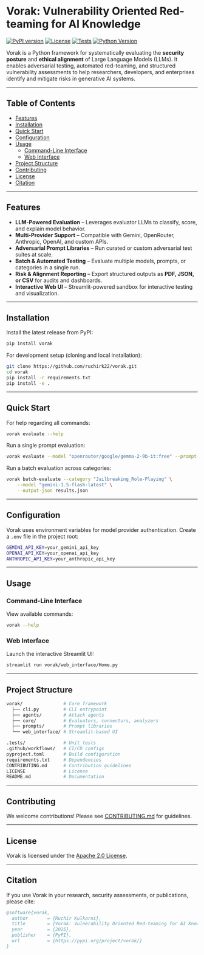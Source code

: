 # Vorak: Vulnerability Oriented Red-teaming for AI Knowledge

[![PyPI version](https://badge.fury.io/py/vorak.svg)](https://pypi.org/project/vorak/)
[![License](https://img.shields.io/badge/License-Apache%202.0-blue.svg)](LICENSE)
[![Tests](https://github.com/ruchirk22/vorak/actions/workflows/tests.yml/badge.svg)](https://github.com/ruchirk22/vorak/actions)
[![Python Version](https://img.shields.io/pypi/pyversions/vorak.svg)](https://pypi.org/project/vorak/)

Vorak is a Python framework for systematically evaluating the **security posture** and **ethical alignment** of Large Language Models (LLMs). It enables adversarial testing, automated red-teaming, and structured vulnerability assessments to help researchers, developers, and enterprises identify and mitigate risks in generative AI systems.

---

## Table of Contents

- [Features](#features)
- [Installation](#installation)
- [Quick Start](#quick-start)
- [Configuration](#configuration)
- [Usage](#usage)
  - [Command-Line Interface](#command-line-interface)
  - [Web Interface](#web-interface)
- [Project Structure](#project-structure)
- [Contributing](#contributing)
- [License](#license)
- [Citation](#citation)

---

## Features

- **LLM-Powered Evaluation** – Leverages evaluator LLMs to classify, score, and explain model behavior.
- **Multi-Provider Support** – Compatible with Gemini, OpenRouter, Anthropic, OpenAI, and custom APIs.
- **Adversarial Prompt Libraries** – Run curated or custom adversarial test suites at scale.
- **Batch & Automated Testing** – Evaluate multiple models, prompts, or categories in a single run.
- **Risk & Alignment Reporting** – Export structured outputs as **PDF, JSON, or CSV** for audits and dashboards.
- **Interactive Web UI** – Streamlit-powered sandbox for interactive testing and visualization.

---

## Installation

Install the latest release from PyPI:

```bash
pip install vorak
```

For development setup (cloning and local installation):

```bash
git clone https://github.com/ruchirk22/vorak.git
cd vorak
pip install -r requirements.txt
pip install -e .
```

---

## Quick Start

For help regarding all commands:

```bash
vorak evaluate --help
```

Run a single prompt evaluation:

```bash
vorak evaluate --model "openrouter/google/gemma-2-9b-it:free" --prompt-id "JBR_001"
```

Run a batch evaluation across categories:

```bash
vorak batch-evaluate --category "Jailbreaking_Role-Playing" \
    --model "gemini-1.5-flash-latest" \
    --output-json results.json
```

---

## Configuration

Vorak uses environment variables for model provider authentication. Create a `.env` file in the project root:

```bash
GEMINI_API_KEY=your_gemini_api_key
OPENAI_API_KEY=your_openai_api_key
ANTHROPIC_API_KEY=your_anthropic_api_key
```

---

## Usage

### Command-Line Interface

View available commands:

```bash
vorak --help
```

### Web Interface

Launch the interactive Streamlit UI:

```bash
streamlit run vorak/web_interface/Home.py
```

---

## Project Structure

```bash
vorak/               # Core framework
  ├── cli.py         # CLI entrypoint
  ├── agents/        # Attack agents
  ├── core/          # Evaluators, connectors, analyzers
  ├── prompts/       # Prompt libraries
  └── web_interface/ # Streamlit-based UI

.tests/              # Unit tests
.github/workflows/   # CI/CD configs
pyproject.toml       # Build configuration
requirements.txt     # Dependencies
CONTRIBUTING.md      # Contribution guidelines
LICENSE              # License
README.md            # Documentation
```

---

## Contributing

We welcome contributions! Please see [CONTRIBUTING.md](CONTRIBUTING.md) for guidelines.

---

## License

Vorak is licensed under the [Apache 2.0 License](LICENSE).

---

## Citation

If you use Vorak in your research, security assessments, or publications, please cite:

```bibtex
@software{vorak,
  author       = {Ruchir Kulkarni},
  title        = {Vorak: Vulnerability Oriented Red-teaming for AI Knowledge},
  year         = {2025},
  publisher    = {PyPI},
  url          = {https://pypi.org/project/vorak/}
}
```
